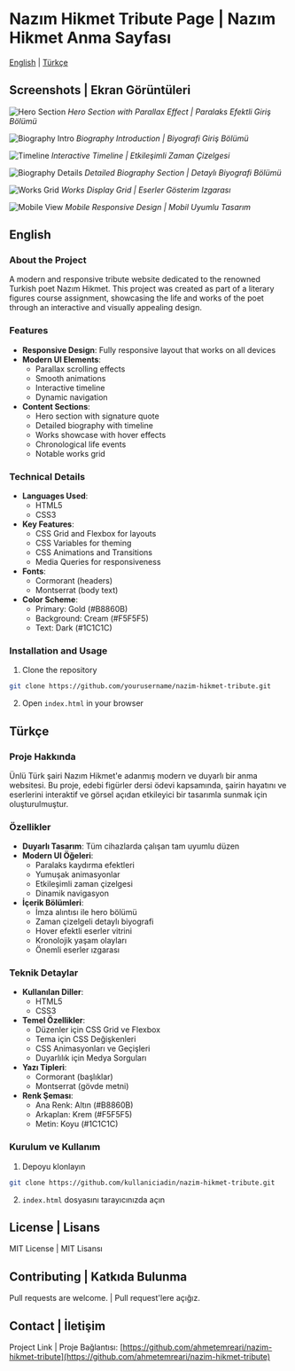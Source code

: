 # Nazım Hikmet Tribute Page | Nazım Hikmet Anma Sayfası

[English](#english) | [Türkçe](#türkçe)

## Screenshots | Ekran Görüntüleri

![Hero Section](screenshoots/nh1.png)
*Hero Section with Parallax Effect | Paralaks Efektli Giriş Bölümü*

![Biography Intro](screenshoots/nh2.png)
*Biography Introduction | Biyografi Giriş Bölümü*

![Timeline](screenshoots/nh3.png)
*Interactive Timeline | Etkileşimli Zaman Çizelgesi*

![Biography Details](screenshoots/nh4.png)
*Detailed Biography Section | Detaylı Biyografi Bölümü*

![Works Grid](screenshoots/nh5.png)
*Works Display Grid | Eserler Gösterim Izgarası*

![Mobile View](screenshoots/nh6.png)
*Mobile Responsive Design | Mobil Uyumlu Tasarım*

## English

### About the Project
A modern and responsive tribute website dedicated to the renowned Turkish poet Nazım Hikmet. This project was created as part of a literary figures course assignment, showcasing the life and works of the poet through an interactive and visually appealing design.

### Features
- **Responsive Design**: Fully responsive layout that works on all devices
- **Modern UI Elements**:
  - Parallax scrolling effects
  - Smooth animations
  - Interactive timeline
  - Dynamic navigation
- **Content Sections**:
  - Hero section with signature quote
  - Detailed biography with timeline
  - Works showcase with hover effects
  - Chronological life events
  - Notable works grid

### Technical Details
- **Languages Used**:
  - HTML5
  - CSS3
- **Key Features**:
  - CSS Grid and Flexbox for layouts
  - CSS Variables for theming
  - CSS Animations and Transitions
  - Media Queries for responsiveness
- **Fonts**:
  - Cormorant (headers)
  - Montserrat (body text)
- **Color Scheme**:
  - Primary: Gold (#B8860B)
  - Background: Cream (#F5F5F5)
  - Text: Dark (#1C1C1C)

### Installation and Usage
1. Clone the repository
```bash
git clone https://github.com/yourusername/nazim-hikmet-tribute.git
```
2. Open `index.html` in your browser

## Türkçe

### Proje Hakkında
Ünlü Türk şairi Nazım Hikmet'e adanmış modern ve duyarlı bir anma websitesi. Bu proje, edebi figürler dersi ödevi kapsamında, şairin hayatını ve eserlerini interaktif ve görsel açıdan etkileyici bir tasarımla sunmak için oluşturulmuştur.

### Özellikler
- **Duyarlı Tasarım**: Tüm cihazlarda çalışan tam uyumlu düzen
- **Modern UI Öğeleri**:
  - Paralaks kaydırma efektleri
  - Yumuşak animasyonlar
  - Etkileşimli zaman çizelgesi
  - Dinamik navigasyon
- **İçerik Bölümleri**:
  - İmza alıntısı ile hero bölümü
  - Zaman çizelgeli detaylı biyografi
  - Hover efektli eserler vitrini
  - Kronolojik yaşam olayları
  - Önemli eserler ızgarası

### Teknik Detaylar
- **Kullanılan Diller**:
  - HTML5
  - CSS3
- **Temel Özellikler**:
  - Düzenler için CSS Grid ve Flexbox
  - Tema için CSS Değişkenleri
  - CSS Animasyonları ve Geçişleri
  - Duyarlılık için Medya Sorguları
- **Yazı Tipleri**:
  - Cormorant (başlıklar)
  - Montserrat (gövde metni)
- **Renk Şeması**:
  - Ana Renk: Altın (#B8860B)
  - Arkaplan: Krem (#F5F5F5)
  - Metin: Koyu (#1C1C1C)

### Kurulum ve Kullanım
1. Depoyu klonlayın
```bash
git clone https://github.com/kullaniciadin/nazim-hikmet-tribute.git
```
2. `index.html` dosyasını tarayıcınızda açın

## License | Lisans
MIT License | MIT Lisansı

## Contributing | Katkıda Bulunma
Pull requests are welcome. | Pull request'lere açığız.

## Contact | İletişim
Project Link | Proje Bağlantısı: [https://github.com/ahmetemreari/nazim-hikmet-tribute](https://github.com/ahmetemreari/nazim-hikmet-tribute)
